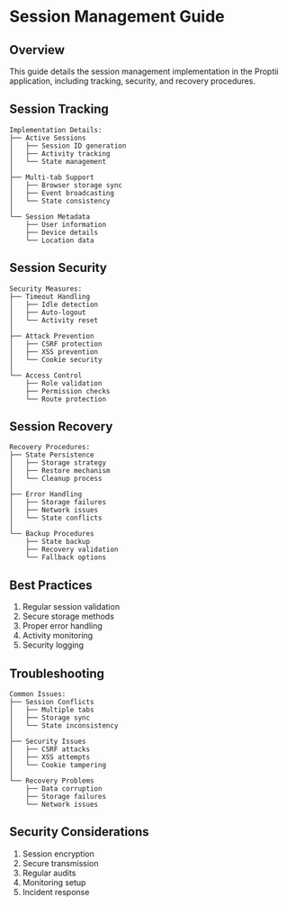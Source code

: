 # Session Management Guide

## Overview
This guide details the session management implementation in the Proptii application, including tracking, security, and recovery procedures.

## Session Tracking
```
Implementation Details:
├── Active Sessions
│   ├── Session ID generation
│   ├── Activity tracking
│   └── State management
│
├── Multi-tab Support
│   ├── Browser storage sync
│   ├── Event broadcasting
│   └── State consistency
│
└── Session Metadata
    ├── User information
    ├── Device details
    └── Location data
```

## Session Security
```
Security Measures:
├── Timeout Handling
│   ├── Idle detection
│   ├── Auto-logout
│   └── Activity reset
│
├── Attack Prevention
│   ├── CSRF protection
│   ├── XSS prevention
│   └── Cookie security
│
└── Access Control
    ├── Role validation
    ├── Permission checks
    └── Route protection
```

## Session Recovery
```
Recovery Procedures:
├── State Persistence
│   ├── Storage strategy
│   ├── Restore mechanism
│   └── Cleanup process
│
├── Error Handling
│   ├── Storage failures
│   ├── Network issues
│   └── State conflicts
│
└── Backup Procedures
    ├── State backup
    ├── Recovery validation
    └── Fallback options
```

## Best Practices
1. Regular session validation
2. Secure storage methods
3. Proper error handling
4. Activity monitoring
5. Security logging

## Troubleshooting
```
Common Issues:
├── Session Conflicts
│   ├── Multiple tabs
│   ├── Storage sync
│   └── State inconsistency
│
├── Security Issues
│   ├── CSRF attacks
│   ├── XSS attempts
│   └── Cookie tampering
│
└── Recovery Problems
    ├── Data corruption
    ├── Storage failures
    └── Network issues
```

## Security Considerations
1. Session encryption
2. Secure transmission
3. Regular audits
4. Monitoring setup
5. Incident response 